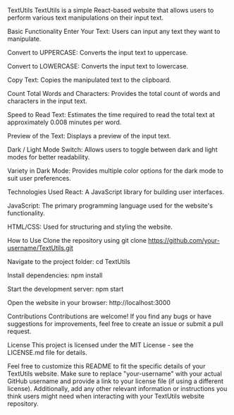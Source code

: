  TextUtils
TextUtils is a simple React-based website that allows users to perform various text manipulations on their input text.

Basic Functionality
Enter Your Text: Users can input any text they want to manipulate.

Convert to UPPERCASE: Converts the input text to uppercase.

Convert to LOWERCASE: Converts the input text to lowercase.

Copy Text: Copies the manipulated text to the clipboard.

Count Total Words and Characters: Provides the total count of words and characters in the input text.

Speed to Read Text: Estimates the time required to read the total text at approximately 0.008 minutes per word.

Preview of the Text: Displays a preview of the input text.

Dark / Light Mode Switch: Allows users to toggle between dark and light modes for better readability.

Variety in Dark Mode: Provides multiple color options for the dark mode to suit user preferences.

Technologies Used
React: A JavaScript library for building user interfaces.

JavaScript: The primary programming language used for the website's functionality.

HTML/CSS: Used for structuring and styling the website.

How to Use
Clone the repository using git clone https://github.com/your-username/TextUtils.git

Navigate to the project folder: cd TextUtils

Install dependencies: npm install

Start the development server: npm start

Open the website in your browser: http://localhost:3000

Contributions
Contributions are welcome! If you find any bugs or have suggestions for improvements, feel free to create an issue or submit a pull request.

License
This project is licensed under the MIT License - see the LICENSE.md file for details.

Feel free to customize this README to fit the specific details of your TextUtils website. Make sure to replace "your-username" with your actual GitHub username and provide a link to your license file (if using a different license). Additionally, add any other relevant information or instructions you think users might need when interacting with your TextUtils website repository.

